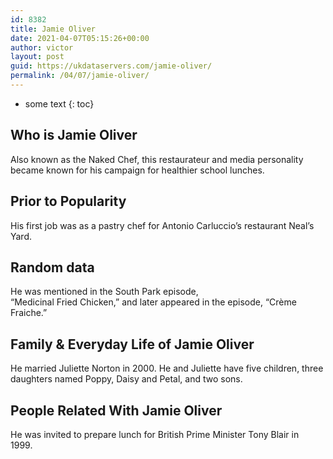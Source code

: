 ```yaml
---
id: 8382
title: Jamie Oliver
date: 2021-04-07T05:15:26+00:00
author: victor
layout: post
guid: https://ukdataservers.com/jamie-oliver/
permalink: /04/07/jamie-oliver/
---
```


* some text
{: toc}


## Who is Jamie Oliver



Also known as the Naked Chef, this restaurateur and media personality became known for his campaign for healthier school lunches. 

                
                
                
## Prior to Popularity



His first job was as a pastry chef for Antonio Carluccio&#8217;s restaurant Neal&#8217;s Yard. 

                
                
                
## Random data



He was mentioned in the South Park episode,<br /> &#8220;Medicinal Fried Chicken,&#8221; and later appeared in the episode, &#8220;Crème Fraiche.&#8221; 

                
                
                
## Family & Everyday Life of Jamie Oliver



He married Juliette Norton in 2000. He and Juliette have five children, three daughters named Poppy, Daisy and Petal, and two sons.  

                
                
                
## People Related With Jamie Oliver



He was invited to prepare lunch for British Prime Minister Tony Blair in 1999. 

                
              
            
          
          
          